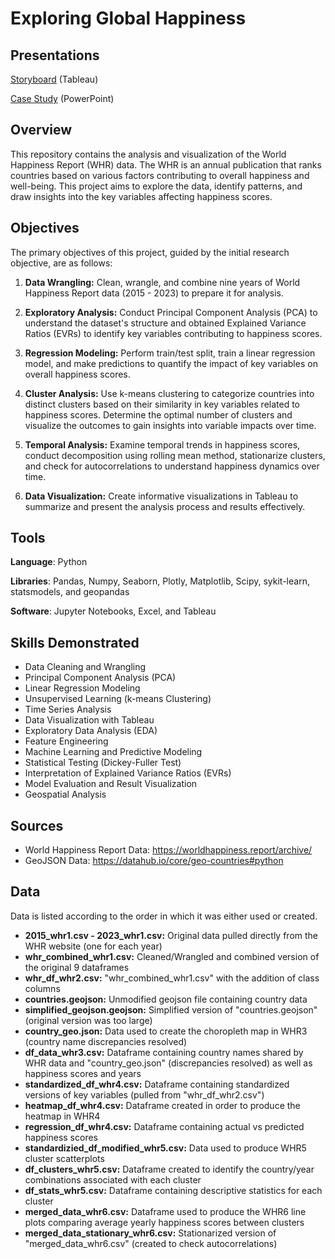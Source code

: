 # Exploring Global Happiness

## Presentations
[Storyboard](https://public.tableau.com/app/profile/andrew5395/viz/WorldHappinessReport_16936795111390/Story1) (Tableau)

[Case Study](https://github.com/A-Ingrassia/Exploring-Global-Happiness/blob/main/WHR%20Case%20Study.pdf) (PowerPoint)

## Overview
This repository contains the analysis and visualization of the World Happiness Report (WHR) data. The WHR is an annual publication that ranks countries based on various factors contributing to overall happiness and well-being. This project aims to explore the data, identify patterns, and draw insights into the key variables affecting happiness scores.

## Objectives
The primary objectives of this project, guided by the initial research objective, are as follows:

1. **Data Wrangling:** Clean, wrangle, and combine nine years of World Happiness Report data (2015 - 2023) to prepare it for analysis.

2. **Exploratory Analysis:** Conduct Principal Component Analysis (PCA) to understand the dataset's structure and obtained Explained Variance Ratios (EVRs) to identify key variables contributing to happiness scores.

3. **Regression Modeling:** Perform train/test split, train a linear regression model, and make predictions to quantify the impact of key variables on overall happiness scores.

4. **Cluster Analysis:** Use k-means clustering to categorize countries into distinct clusters based on their similarity in key variables related to happiness scores. Determine the optimal number of clusters and visualize the outcomes to gain insights into variable impacts over time.

5. **Temporal Analysis:** Examine temporal trends in happiness scores, conduct decomposition using rolling mean method, stationarize clusters, and check for autocorrelations to understand happiness dynamics over time.

6. **Data Visualization:** Create informative visualizations in Tableau to summarize and present the analysis process and results effectively.

## Tools
**Language**: Python

**Libraries**: Pandas, Numpy, Seaborn, Plotly, Matplotlib, Scipy, sykit-learn, statsmodels, and geopandas

**Software**: Jupyter Notebooks, Excel, and Tableau

## Skills Demonstrated
- Data Cleaning and Wrangling
- Principal Component Analysis (PCA)
- Linear Regression Modeling
- Unsupervised Learning (k-means Clustering)
- Time Series Analysis
- Data Visualization with Tableau
- Exploratory Data Analysis (EDA)
- Feature Engineering
- Machine Learning and Predictive Modeling
- Statistical Testing (Dickey-Fuller Test)
- Interpretation of Explained Variance Ratios (EVRs)
- Model Evaluation and Result Visualization
- Geospatial Analysis

## Sources
- World Happiness Report Data: https://worldhappiness.report/archive/
- GeoJSON Data: https://datahub.io/core/geo-countries#python

## Data
Data is listed according to the order in which it was either used or created. 

- **2015_whr1.csv - 2023_whr1.csv:** Original data pulled directly from the WHR website (one for each year)
- **whr_combined_whr1.csv:** Cleaned/Wrangled and combined version of the original 9 dataframes
- **whr_df_whr2.csv:** "whr_combined_whr1.csv" with the addition of class columns
- **countries.geojson:** Unmodified geojson file containing country data
- **simplified_geojson.geojson:** Simplified version of "countries.geojson" (original version was too large)
- **country_geo.json:** Data used to create the choropleth map in WHR3 (country name discrepancies resolved)
- **df_data_whr3.csv:** Dataframe containing country names shared by WHR data and "country_geo.json" (discrepancies resolved) as well as happiness scores and years
- **standardized_df_whr4.csv:** Dataframe containing standardized versions of key variables (pulled from "whr_df_whr2.csv")
- **heatmap_df_whr4.csv:** Dataframe created in order to produce the heatmap in WHR4
- **regression_df_whr4.csv:** Dataframe containing actual vs predicted happiness scores
- **standardizied_df_modified_whr5.csv:** Data used to produce WHR5 cluster scatterplots
- **df_clusters_whr5.csv:** Dataframe created to identify the country/year combinations associated with each cluster
- **df_stats_whr5.csv:** Dataframe containing descriptive statistics for each cluster
- **merged_data_whr6.csv:** Dataframe used to produce the WHR6 line plots comparing average yearly happiness scores between clusters
- **merged_data_stationary_whr6.csv:** Stationarized version of "merged_data_whr6.csv" (created to check autocorrelations)

